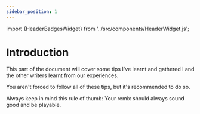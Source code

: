 ```yaml
---
sidebar_position: 1
---
```


import {HeaderBadgesWidget} from '../src/components/HeaderWidget.js';

# Introduction

This part of the document will cover some tips I've learnt and gathered I and the other writers learnt from our experiences.

You aren't forced to follow all of these tips, but it's recommended to do so.

Always keep in mind this rule of thumb: Your remix should always sound good and be playable.


<HeaderBadgesWidget commaDelimitedContributors="Saraistupid" lastDateString="2/10/23" />
